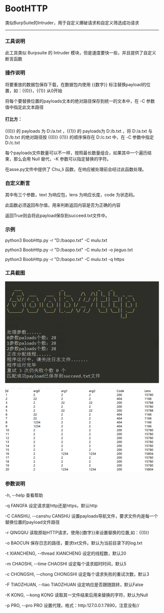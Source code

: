# BootHTTP

类似BurpSuite的Intruder，用于自定义爆破请求和自定义筛选成功请求

***

### 工具说明

此工具类似 Burpsuite 的 Intruder 模块，但是速度要快一些，并且提供了自定义断言函数



### 操作说明

将要重放的数据包保存下载，在数据包内使用 {{数字}} 标注替换payload的位置，如：{{0}}，{{1}} 从0开始

将每个要替换位置的payloads文本的绝对路径保存到统一的文本中，在 -C 参数值中指定此文本路径



#### 打比方：

{{0}} 的 payloads 为 D:/a.txt ，{{1}} 的 payloads为 D:/b.txt ，将 D:/a.txt 与 D:/b.txt 的绝对路径按 {{0}} {{1}} 的顺序保存在 D:/c.txt 中，在 -C 参数中指定 D:/c.txt

每个payloads文件数量可以不一样，按照最长数量组合，如果其中一个遍历结束，那么会用 Null 替代，-K 参数可以指定替换的字符。

在asse.py文件中提供了 Chu_li 函数，在响应被处理前会经过此函数处理。

### 自定义断言

其中有三个参数，text 为响应包，lens 为响应长度，code 为状态码。

此函数必须返回布尔值，用来判断返回内容是否为正确的内容

返回True则会将此payload保存到succeed.txt文件中。



### 示例

python3 BoobHttp.py -r "D:/baopo.txt" -C mulu.txt

python3 BoobHttp.py -r "D:/baopo.txt" -C mulu.txt -o jieguo.txt

python3 BoobHttp.py -r "D:/baopo.txt" -C mulu.txt -q https 



### 工具截图

![Image text](https://github.com/F6JO/BoobHttp/blob/main/jingtai/qidong.jpg?raw=true)

![Image text](https://github.com/F6JO/BoobHttp/blob/main/jingtai/baocun.jpg?raw=true)





### 参数说明

-h, --help                          					   查看帮助

-q FANGFA                           				  设定请求是http还是https，默认http

-C CANSHU, --canshu CANSHU           设置payloads导航文件，要求文件内是每一个替换位置的payload文件路径

-r QINGQIU                          				  读取原始HTTP请求，使用{{数字}}来设置替换的位置,如：{{0}}

-o BAOCUN                           				 保存日志的路径，要求txt文件。默认为当前目录下的log.txt

-t XIANCHENG, --thread XIANCHENG  设定的线程数，默认20

-m CHAOSHI, --time CHAOSHI             设定每个请求超时时间，默认5

-c CHONGSHI, --chong CHONGSHI     设定每个请求失败的重试次数，默认3

-F TIAOZHUAN, --tiao TIAOZHUAN      设定响应是否跟随跳转，默认False

-K KONG, --kong KONG                		读取其一文件结束后用来替换的字符，默认为Null

-p PRO, --pro PRO                   			  设置代理，格式：http:127.0.0.1:7890，注意没有//



